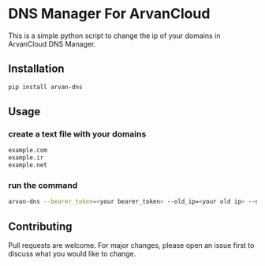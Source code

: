 # DNS Manager For ArvanCloud

This is a simple python script to change the ip of your domains in ArvanCloud DNS Manager.

## Installation

```bash
pip install arvan-dns
```

## Usage

### create a text file with your domains

```txt
example.com
example.ir
example.net
```

### run the command

```bash
arvan-dns --bearer_token=<your bearer_token> --old_ip=<your old ip> --new_ip=<your new ip> --port=<your new port> --domains_file=<your domains file>
```

## Contributing

Pull requests are welcome. For major changes, please open an issue first to discuss what you would like to change.
